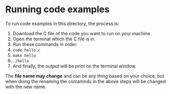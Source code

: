 # Running code examples

To run code examples in this directory, the process is:
  1.  Download the C file of the code you want to run on your machine
  2.  Open the terminal which the C file is in.
  3.  Run these commands in order: 
  4.  `code hello.c`
  5.  `make hello`
  6.  `./hello`
  7.  And finally, the output will be print on the terminal window.

The **file name may change** and can be any thing based on your choice, but when doing the renaming the comamnds in the above steps will be changed with the new name.
